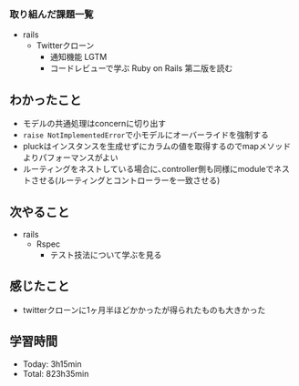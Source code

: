 ### 取り組んだ課題一覧
- rails
  - Twitterクローン
    - 通知機能 LGTM
    - コードレビューで学ぶ Ruby on Rails 第二版を読む
## わかったこと
- モデルの共通処理はconcernに切り出す
- `raise NotImplementedError`で小モデルにオーバーライドを強制する
- pluckはインスタンスを生成せずにカラムの値を取得するのでmapメソッドよりパフォーマンスがよい
- ルーティングをネストしている場合に､controller側も同様にmoduleでネストさせる(ルーティングとコントローラーを一致させる)
## 次やること
- rails
  - Rspec
    - テスト技法について学ぶを見る
## 感じたこと
- twitterクローンに1ヶ月半ほどかかったが得られたものも大きかった
## 学習時間
- Today: 3h15min
- Total: 823h35min
